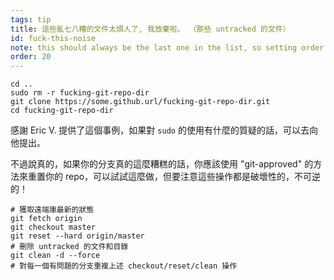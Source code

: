 ```yaml
---
tags: tip
title: 這些亂七八糟的文件太煩人了, 我放棄啦。 （那些 untracked 的文件）
id: fuck-this-noise
note: this should always be the last one in the list, so setting order to 20 so I don't have to re-name/re-order it
order: 20
---
```


```git
cd ..
sudo rm -r fucking-git-repo-dir
git clone https://some.github.url/fucking-git-repo-dir.git
cd fucking-git-repo-dir
```

感謝 Eric V. 提供了這個事例，如果對 `sudo` 的使用有什麼的質疑的話，可以去向他提出。


不過說真的，如果你的分支真的這麼糟糕的話，你應該使用 "git-approved" 的方法來重置你的 repo，可以試試這麼做，但要注意這些操作都是破壞性的，不可逆的！

```git
# 獲取遠端庫最新的狀態
git fetch origin
git checkout master
git reset --hard origin/master
# 刪除 untracked 的文件和目錄
git clean -d --force
# 對每一個有問題的分支重複上述 checkout/reset/clean 操作
```